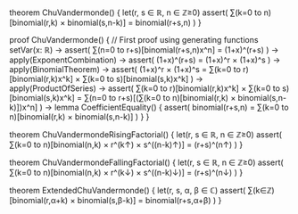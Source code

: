 theorem ChuVandermonde() {
  let(r, s ∈ ℝ, n ∈ ℤ≥0)
  assert(
    ∑(k=0 to n)[binomial(r,k) × binomial(s,n-k)] = binomial(r+s,n)
  )
}

proof ChuVandermonde() {
  // First proof using generating functions
  setVar(x: ℝ) →
  assert(
    ∑(n=0 to r+s)[binomial(r+s,n)x^n] = (1+x)^(r+s)
  ) →
  apply(ExponentCombination) →
  assert(
    (1+x)^(r+s) = (1+x)^r × (1+x)^s
  ) →
  apply(BinomialTheorem) →
  assert(
    (1+x)^r × (1+x)^s = ∑(k=0 to r)[binomial(r,k)x^k] × ∑(k=0 to s)[binomial(s,k)x^k]
  ) →
  apply(ProductOfSeries) →
  assert(
    ∑(k=0 to r)[binomial(r,k)x^k] × ∑(k=0 to s)[binomial(s,k)x^k] = 
    ∑(n=0 to r+s)[(∑(k=0 to n)[binomial(r,k) × binomial(s,n-k)])x^n]
  ) →
  lemma CoefficientEquality() {
    assert(
      binomial(r+s,n) = ∑(k=0 to n)[binomial(r,k) × binomial(s,n-k)]
    )
  }
}

theorem ChuVandermondeRisingFactorial() {
  let(r, s ∈ ℝ, n ∈ ℤ≥0)
  assert(
    ∑(k=0 to n)[binomial(n,k) × r^(k↑) × s^((n-k)↑)] = (r+s)^(n↑)
  )
}

theorem ChuVandermondeFallingFactorial() {
  let(r, s ∈ ℝ, n ∈ ℤ≥0)
  assert(
    ∑(k=0 to n)[binomial(n,k) × r^(k↓) × s^((n-k)↓)] = (r+s)^(n↓)
  )
}

theorem ExtendedChuVandermonde() {
  let(r, s, α, β ∈ ℂ)
  assert(
    ∑(k∈ℤ)[binomial(r,α+k) × binomial(s,β-k)] = binomial(r+s,α+β)
  )
}